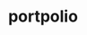 ---
title: "portpolio"
layout: category
permalink: /categories/portpolio
author_profile: true
taxonomy: "portpolio"
sidebar:
  nav: "categories"
---
